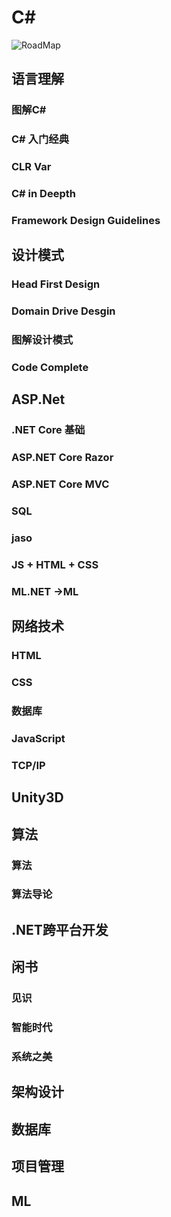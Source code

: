 # C#

![RoadMap](\src\C222.km.png)

## 语言理解

### 图解C#

### C# 入门经典

### CLR Var

### C# in Deepth

### Framework Design Guidelines

## 设计模式

### Head First Design

### Domain Drive Desgin

### 图解设计模式

### Code Complete

## ASP.Net

### .NET Core 基础

### ASP.NET Core Razor

### ASP.NET Core MVC

### SQL

### jaso

### JS + HTML + CSS

### ML.NET ->ML

## 网络技术

### HTML

### CSS

### 数据库

### JavaScript

### TCP/IP

## Unity3D

## 算法

### 算法

### 算法导论

## .NET跨平台开发

## 闲书

### 见识

### 智能时代

### 系统之美

## 架构设计

## 数据库

## 项目管理

## ML
